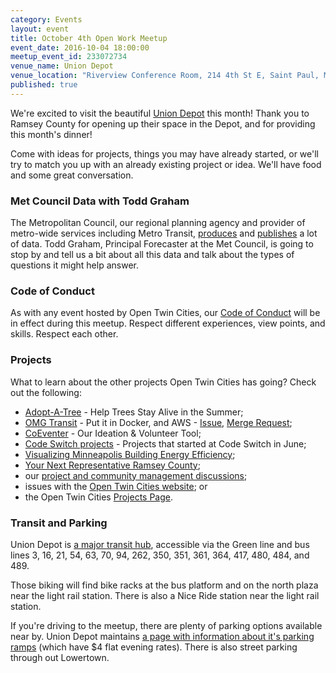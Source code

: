 ```yaml
---
category: Events
layout: event
title: October 4th Open Work Meetup
event_date: 2016-10-04 18:00:00
meetup_event_id: 233072734 
venue_name: Union Depot 
venue_location: "Riverview Conference Room, 214 4th St E, Saint Paul, MN"
published: true 
---
```

We're excited to visit the beautiful [Union Depot](http://www.uniondepot.org/)
this month! Thank you to Ramsey County for opening up their space in the Depot,
and for providing this month's dinner!

Come with ideas for projects, things you may have already started, or we'll try
to match you up with an already existing project or idea. We'll have food and
some great conversation.

### Met Council Data with Todd Graham

The Metropolitan Council, our regional planning agency and provider of
metro-wide services including Metro Transit, [produces](http://www.metrocouncil.org/Data-and-Maps.aspx)
and [publishes](https://gisdata.mn.gov/organization/us-mn-state-metc) a lot of
data. Todd Graham, Principal Forecaster at the Met Council, is going to stop by
and tell us a bit about all this data and talk about the types of questions it
might help answer.

### Code of Conduct

As with any event hosted by Open Twin Cities, our [Code of Conduct](/about/code-of-conduct/) 
will be in effect during this meetup. Respect different experiences, view
points, and skills. Respect each other. 

### Projects

What to learn about the other projects Open Twin Cities has going? Check out 
the following:

- [Adopt-A-Tree](https://github.com/ballPointPenguin/adopt-a-tree) - Help Trees Stay Alive in the Summer;
- [OMG Transit](https://github.com/omgtransit/omgtransit/issues/1) - Put it in Docker, and AWS - [Issue](https://github.com/omgtransit/omgtransit/issues/1), [Merge Request](https://github.com/omgtransit/omgtransit/pull/4); 
- [CoEventer](https://github.com/campuscodefest/ccf/issues/74) - Our Ideation & Volunteer Tool;
- [Code Switch projects](http://www.opentwincities.org/2016/06/13/codeswitch-projects/) - Projects that started at Code Switch in June;
- [Visualizing Minneapolis Building Energy Efficiency](https://groups.google.com/forum/#!topic/twin-cities-brigade/fCqgHHATNw8);
- [Your Next Representative Ramsey County](https://groups.google.com/forum/#%21topic/twin-cities-brigade/SbX4B_Fhp7w);
- our [project and community management discussions](http://bit.ly/manageOTC);
- issues with the [Open Twin Cities website](https://github.com/OpenTwinCities/opentwincities.github.com); or 
- the Open Twin Cities [Projects Page](/projects).

### Transit and Parking

Union Depot is [a major transit hub](http://www.metrotransit.org/union-depot),
accessible via the Green line and bus lines 3, 16, 21, 54, 63, 70, 94, 262,
350, 351, 361, 364, 417, 480, 484, and 489.

Those biking will find bike racks at the bus platform and on the north plaza
near the light rail station. There is also a Nice Ride station near the light
rail station.

If you're driving to the meetup, there are plenty of parking options available
near by. Union Depot maintains [a page with information about it's parking ramps](http://www.uniondepot.org/about/parking/)
(which have $4 flat evening rates). There is also street parking through out
Lowertown.
